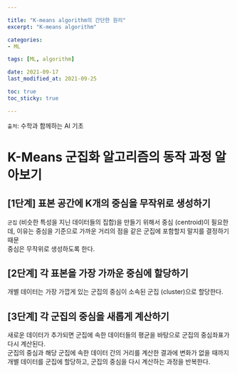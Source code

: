 ```yaml
---

title: "K-means algorithm의 간단한 원리"
excerpt: "K-means algorithm"

categories:
- ML

tags: [ML, algorithm]

date: 2021-09-17
last_modified_at: 2021-09-25

toc: true
toc_sticky: true

---
```


`출처`: 수학과 함께하는 AI 기초  

# K-Means 군집화 알고리즘의 동작 과정 알아보기

## [1단계] 표본 공간에 K개의 중심을 무작위로 생성하기

`군집` (비슷한 특성을 지닌 데이터들의 집합)을 만들기 위해서 중심 (centroid)이 필요한데, 이유는 중심을 기준으로 가까운 거리의 점을 같은 군집에 포함할지 말지를 결정하기 때문  
중심은 무작위로 생성하도록 한다.

## [2단계] 각 표본을 가장 가까운 중심에 할당하기

개별 데이터는 가장 가깝게 있는 군집의 중심이 소속된 군집 (cluster)으로 할당한다.

## [3단계] 각 군집의 중심을 새롭게 계산하기

새로운 데이터가 추가되면 군집에 속한 데이터들의 평균을 바탕으로 군집의 중심좌표가 다시 계산된다.  
군집의 중심과 해당 군집에 속한 데이터 간의 거리를 계산한 결과에 변화가 없을 때까지 개별 데이터를 군집에 할당하고, 군집의 중심을 다시 계산하는 과정을 반복한다.
